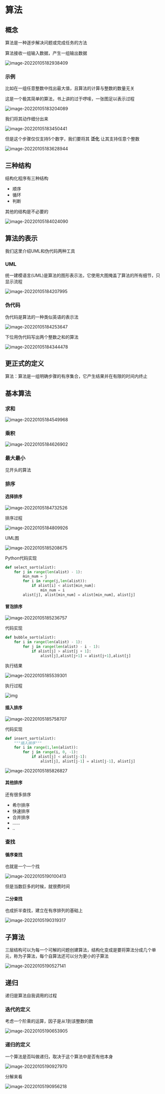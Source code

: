 # 算法

## 概念

算法是一种逐步解决问题或完成任务的方法

算法接收一组输入数据，产生一组输出数据

![image-20220105182938409](pic/pic1.png)

### 示例

比如在一组任意整数中找出最大值，且算法的计算与整数的数量无关

这是一个极其简单的算法，书上讲的过于啰嗦，一张图足以表示过程

![image-20220105183204089](pic/pic2.png)

我们将其动作细分出来

![image-20220105183450441](pic/pic3.png)

但是这个步骤仅仅支持5个数字，我们要将其 **泛化** 让其支持任意个整数

![image-20220105183628944](pic/pic4.png)

## 三种结构

结构化程序有三种结构

- 顺序
- 循环
- 判断

其他的结构是不必要的

![image-20220105184024090](pic/pic5.png)

## 算法的表示

我们这里介绍UML和伪代码两种工具

### UML

统一建模语言(UML)是算法的图形表示法，它使用大图掩盖了算法的所有细节，只显示流程

![image-20220105184207995](pic/pic6.png)

### 伪代码

伪代码是算法的一种类似英语的表示法

![image-20220105184253647](pic/pic7.png)

下位用伪代码写出两个整数之和的算法

![image-20220105184344478](pic\pic8.png)

## 更正式的定义

算法：算法是一组明确步骤的有序集合，它产生结果并在有限的时间内终止

## 基本算法

### 求和

![image-20220105184549968](pic/pic9.png)

### 乘积

![image-20220105184626902](pic/pic10.png)

### 最大最小

见开头的算法

### 排序

#### 选择排序

![image-20220105184732526](pic/pic11.png)

排序过程

![image-20220105184809926](pic/pic12.png)

UML图

![image-20220105185208675](pic/pic13.png)

Python代码实现

```python
def select_sort(alist):
    for j in range(len(alist) - 1):
        min_num = j
        for i in range(j,len(alist)):
            if alist[i] < alist[min_num]:
                min_num = i
        alist[j], alist[min_num] = alist[min_num], alist[j]
```

#### 冒泡排序

![image-20220105185236757](pic/pic14.png)

代码实现

```python
def bubble_sort(alist):
    for i in range(len(alist) - 1):
        for j in range(len(alist) - i - 1):
            if alist[j] > alist[j + 1]:
                alist[j],alist[j+1] = alist[j+1],alist[j]
```

执行结果

![image-20220105185539301](pic/pic15.png)

执行过程

![img](pic/pic16.png)

#### 插入排序

![image-20220105185758707](pic/pic17.png)

代码实现

```python
def insert_sort(alist):
    """插入排序"""
    for i in range(1,len(alist)):
        for j in range(i, 0, -1):
            if alist[j] < alist[j-1]:
                alist[j], alist[j-1] = alist[j-1], alist[j]
```



![image-20220105185826827](pic/pic18.png)

#### 其他排序

还有很多排序

- 希尔排序
- 快速排序
- 合并排序
- ......
- ..

### 查找

#### 循序查找

也就是一个一个找

![image-20220105190100413](pic/pic19.png)

但是当数巨多的时候，就很费时间

#### 二分查找

也成折半查找，建立在有序排列的基础上

![image-20220105190319317](pic/pic20.png)

## 子算法

三层结构可以为每一个可解的问题创建算法，结构化变成是要将算法分成几个单元，称为子算法，每个自算法还可以分为更小的子算法

![image-20220105190527141](pic/pic21.png)

## 递归

递归是算法自我调用的过程

### 迭代的定义

考虑一个阶乘的运算，因子是从1到该整数的数

![image-20220105190653905](pic/pic22.png)

### 递归的定义

一个算法是否叫做递归，取决于这个算法中是否有他本身

![image-20220105190927970](pic/pic23.png)

分解来看

![image-20220105190956218](pic/pic24.png)

